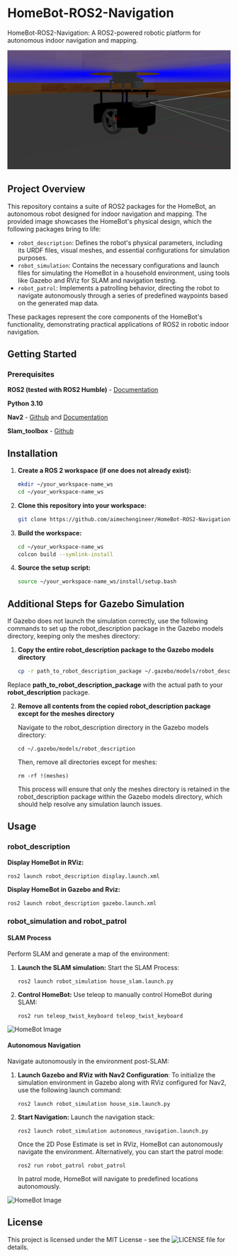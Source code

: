 # HomeBot-ROS2-Navigation
HomeBot-ROS2-Navigation: A ROS2-powered robotic platform for autonomous indoor navigation and mapping.

![HomeBot Image](mobile_robot_gazebo.gif) 

## Project Overview
This repository contains a suite of ROS2 packages for the HomeBot, an autonomous robot designed for indoor navigation and mapping. The provided image showcases the HomeBot's physical design, which the following packages bring to life:

- `robot_description`: Defines the robot's physical parameters, including its URDF files, visual meshes, and essential configurations for simulation purposes.
- `robot_simulation`: Contains the necessary configurations and launch files for simulating the HomeBot in a household environment, using tools like Gazebo and RViz for SLAM and navigation testing.
- `robot_patrol`: Implements a patrolling behavior, directing the robot to navigate autonomously through a series of predefined waypoints based on the generated map data.

These packages represent the core components of the HomeBot's functionality, demonstrating practical applications of ROS2 in robotic indoor navigation.

## Getting Started
### Prerequisites
  **ROS2 (tested with ROS2 Humble)** - [Documentation](https://docs.ros.org/en/humble/index.html)
  
  **Python 3.10**

  **Nav2** - [Github](https://github.com/ros-planning/navigation2) and [Documentation](https://navigation.ros.org/)
  
  **Slam_toolbox** - [Github](https://github.com/SteveMacenski/slam_toolbox)
    
## Installation

1. **Create a ROS 2 workspace (if one does not already exist):**
   
   ```sh
   mkdir ~/your_workspace-name_ws
   cd ~/your_workspace-name_ws
   
2. **Clone this repository into your workspace:**
   
   ```sh
   git clone https://github.com/aimechengineer/HomeBot-ROS2-Navigation.git src

3. **Build the workspace:**
   ```sh
   cd ~/your_workspace-name_ws
   colcon build --symlink-install

4. **Source the setup script:**
   ```sh
   source ~/your_workspace-name_ws/install/setup.bash
   
## Additional Steps for Gazebo Simulation
If Gazebo does not launch the simulation correctly, use the following commands to set up the robot_description package in the Gazebo models directory, keeping only the meshes directory:

1. **Copy the entire robot_description package to the Gazebo models directory**
   
   ```sh
   cp -r path_to_robot_description_package ~/.gazebo/models/robot_description   
Replace **path_to_robot_description_package** with the actual path to your **robot_description** package.

2. **Remove all contents from the copied robot_description package except for the meshes directory**

   Navigate to the robot_description directory in the Gazebo models directory:

       cd ~/.gazebo/models/robot_description

   Then, remove all directories except for meshes:

       rm -rf !(meshes)
   This process will ensure that only the meshes directory is retained in the robot_description package within the Gazebo models directory, which should help resolve any simulation launch issues.

## Usage
### robot_description
**Display HomeBot in RViz:**

    ros2 launch robot_description display.launch.xml

**Display HomeBot in Gazebo and Rviz:**

    ros2 launch robot_description gazebo.launch.xml

### robot_simulation and robot_patrol
#### SLAM Process
Perform SLAM and generate a map of the environment:

1. **Launch the SLAM simulation:**
   Start the SLAM Process:

       ros2 launch robot_simulation house_slam.launch.py
       
3. **Control HomeBot:**
   Use teleop to manually control HomeBot during SLAM:
   
       ros2 run teleop_twist_keyboard teleop_twist_keyboard
   
![HomeBot Image](slam.gif)  

#### Autonomous Navigation
Navigate autonomously in the environment post-SLAM:
1. **Launch Gazebo and RViz with Nav2 Configuration**:
   To initialize the simulation environment in Gazebo along with RViz configured for Nav2, use the following launch command:

       ros2 launch robot_simulation house_sim.launch.py
   
3. **Start Navigation:**
   Launch the navigation stack:

       ros2 launch robot_simulation autonomous_navigation.launch.py

   Once the 2D Pose Estimate is set in RViz, HomeBot can autonomously navigate the environment. Alternatively, you can start the patrol mode:

       ros2 run robot_patrol robot_patrol 
   In patrol mode, HomeBot will navigate to predefined locations autonomously.

![HomeBot Image](navigation.gif) 

## License

This project is licensed under the MIT License - see the ![LICENSE](LICENSE)  file for details.
